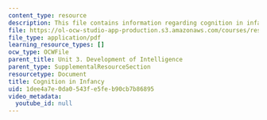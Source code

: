 ```yaml
---
content_type: resource
description: This file contains information regarding cognition in infancy.
file: https://ol-ocw-studio-app-production.s3.amazonaws.com/courses/res-9-003-brains-minds-and-machines-summer-course-summer-2015/1dee4a7e0da0543fe5feb90cb7b86895_MITRES_9_003SUM15_Lec3-1.pdf
file_type: application/pdf
learning_resource_types: []
ocw_type: OCWFile
parent_title: Unit 3. Development of Intelligence
parent_type: SupplementalResourceSection
resourcetype: Document
title: Cognition in Infancy
uid: 1dee4a7e-0da0-543f-e5fe-b90cb7b86895
video_metadata:
  youtube_id: null
---
```


